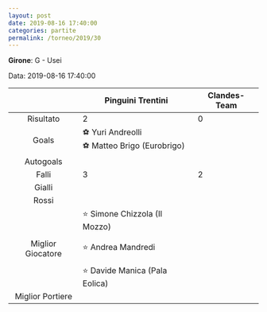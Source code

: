 ```yaml
---
layout: post
date: 2019-08-16 17:40:00
categories: partite
permalink: /torneo/2019/30
---
```

**Girone**: G - Usei

Data: 2019-08-16 17:40:00

| | Pinguini Trentini | Clandes-Team |
|:-----:|-----|-----|
Risultato|2|0
Goals|⚽ Yuri Andreolli<br/>⚽ Matteo Brigo (Eurobrigo)|
Autogoals||
Falli|3|2
Gialli||
Rossi||
Miglior Giocatore|⭐ Simone Chizzola (Il Mozzo)<br/><br/>⭐ Andrea Mandredi<br/><br/>⭐ Davide Manica (Pala Eolica)<br/>|
Miglior Portiere||